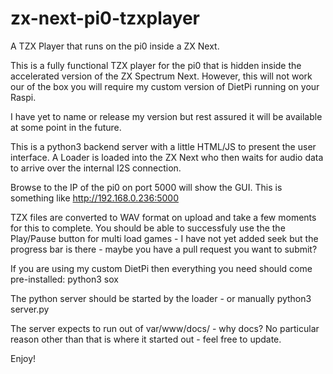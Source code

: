 # zx-next-pi0-tzxplayer
 A TZX Player that runs on the pi0 inside a ZX Next.

This is a fully functional TZX player for the pi0 that is
hidden inside the accelerated version of the ZX Spectrum
Next. However, this will not work our of the box you will
require my custom version of DietPi running on your Raspi.

I have yet to name or release my version but rest assured
it will be available at some point in the future.

This is a python3 backend server with a little HTML/JS to 
present the user interface. A Loader is loaded into the ZX
Next who then waits for audio data to arrive over the
internal I2S connection. 

Browse to the IP of the pi0 on port 5000 will show the GUI.
This is something like http://192.168.0.236:5000 

TZX files are converted to WAV format on upload and take 
a few moments for this to complete. You should be able to 
successfuly use the the Play/Pause button for multi load 
games - I have not yet added seek but the progress bar is 
there - maybe you have a pull request you want to submit?

If you are using my custom DietPi then everything you need
should come pre-installed:
python3 
sox  

The python server should be started by the loader - or
manually python3 server.py 

The server expects to run out of var/www/docs/ - why 
docs? No particular reason other than that is where it
started out - feel free to update.

Enjoy!

